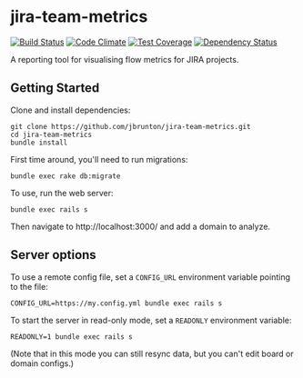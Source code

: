 # jira-team-metrics

[![Build Status](https://travis-ci.org/jbrunton/jira-team-metrics.svg?branch=master)](https://travis-ci.org/jbrunton/jira-team-metrics)
[![Code Climate](https://codeclimate.com/github/jbrunton/jira-team-metrics/badges/gpa.svg)](https://codeclimate.com/github/jbrunton/jira-team-metrics)
[![Test Coverage](https://api.codeclimate.com/v1/badges/539564b79f1ce4331549/test_coverage)](https://codeclimate.com/github/jbrunton/jira-team-metrics/test_coverage)
[![Dependency Status](https://gemnasium.com/badges/github.com/jbrunton/jira-team-metrics.svg)](https://gemnasium.com/github.com/jbrunton/jira-team-metrics)

A reporting tool for visualising flow metrics for JIRA projects.

## Getting Started

Clone and install dependencies:

    git clone https://github.com/jbrunton/jira-team-metrics.git
    cd jira-team-metrics
    bundle install

First time around, you'll need to run migrations:

    bundle exec rake db:migrate

To use, run the web server:

    bundle exec rails s

Then navigate to http://localhost:3000/ and add a domain to analyze.

## Server options

To use a remote config file, set a `CONFIG_URL` environment variable pointing to the file:

    CONFIG_URL=https://my.config.yml bundle exec rails s

To start the server in read-only mode, set a `READONLY` environment variable:

    READONLY=1 bundle exec rails s

(Note that in this mode you can still resync data, but you can't edit board or domain configs.)
